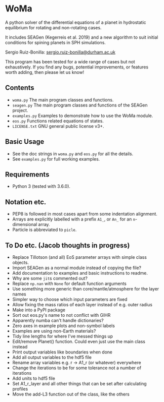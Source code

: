 WoMa
======

A python solver of the differential equations of a planet in hydrostatic
equilibrium for rotating and non-rotating cases.

It includes SEAGen (Kegerreis et al. 2019) and a new algorithm
to suit initial conditions for spining planets in SPH simulations.

Sergio Ruiz-Bonilla: sergio.ruiz-bonilla@durham.ac.uk  

This program has been tested for a wide range of cases but not exhaustively. If
you find any bugs, potential improvements, or features worth adding, then please
let us know!


Contents
--------
+ `woma.py` The main program classes and functions.
+ `seagen.py` The main program classes and functions of the SEAGen project.
+ `examples.py` Examples to demonstrate how to use the WoMa module.
+ `eos.py` Functions related equations of states.
+ `LICENSE.txt` GNU general public license v3+.


Basic Usage
-----------
+ See the doc strings in `woma.py` and `eos.py` for all the details.
+ See `examples.py` for full working examples.


Requirements
------------
+ Python 3 (tested with 3.6.0).


Notation etc.
-------------
+ PEP8 is followed in most cases apart from some indentation alignment.
+ Arrays are explicitly labelled with a prefix `A1_`, or `An_` for an
    `n`-dimensional array.
+ Particle is abbreviated to `picle`.


To Do etc. (Jacob thoughts in progress)
---------------------------------------
+ Replace Tillotson (and all) EoS parameter arrays with simple class objects.
+ Import SEAGen as a normal module instead of copying the file?
+ Add documentation to examples and basic instructions to readme.
+ Why are some `jit`s commented out?
+ Replace `np.nan` with `None` for default function arguments
+ Use something more generic than core/mantle/atmosphere for the layer names
+ Simpler way to choose which input parameters are fixed
+ Allow fixing the mass ratios of each layer instead of e.g. outer radius 
+ Make into a PyPI package
+ Sort out eos.py's name to not conflict with GIHR
+ Apparently numba can't handle dictionaries?
+ Zero axes in example plots and non-symbol labels
+ Examples are using non-Earth materials?
+ Tidy line lengths for where I've messed things up
+ Edit/remove Planet() function. Could even just use the main class instead
+ Print output variables like boundaries when done
+ Add all output variables to the hdf5 file
+ Rename array variables e.g. r -> A1_r (or whatever) everywhere
+ Change the iterations to be for some tolerance not a number of iterations
+ Add units to hdf5 file
+ Set A1_r_layer and all other things that can be set after calculating profiles
+ Move the add-L3 function out of the class, like the others
